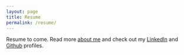 ```yaml
---
layout: page
title: Resume
permalink: /resume/
---
```


Resume to come. Read more [about me](/about) and check out my [LinkedIn](https://www.linkedin.com/pub/sean-connolly/21/8aa/639) and [Github](https://github.com/vaguity) profiles.
